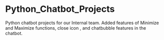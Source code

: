 # Python_Chatbot_Projects
Python chatbot projects for our Internal team.
Added features of Minimize and Maximize functions, close icon , and chatbubble features in the chatbot.

